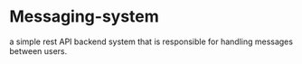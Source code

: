 # Messaging-system
a simple rest API backend system that is responsible for handling messages between users.
